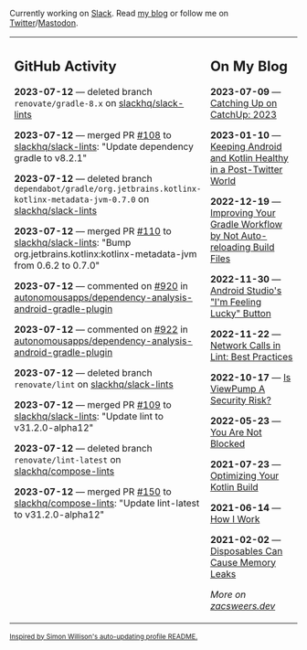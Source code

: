 Currently working on [Slack](https://slack.com/). Read [my blog](https://zacsweers.dev/) or follow me on [Twitter](https://twitter.com/ZacSweers)/[Mastodon](https://hachyderm.io/@ZacSweers).

<table><tr><td valign="top" width="60%">

## GitHub Activity
<!-- githubActivity starts -->
**2023-07-12** — deleted branch `renovate/gradle-8.x` on [slackhq/slack-lints](https://github.com/slackhq/slack-lints)

**2023-07-12** — merged PR [#108](https://github.com/slackhq/slack-lints/pull/108) to [slackhq/slack-lints](https://github.com/slackhq/slack-lints): "Update dependency gradle to v8.2.1"

**2023-07-12** — deleted branch `dependabot/gradle/org.jetbrains.kotlinx-kotlinx-metadata-jvm-0.7.0` on [slackhq/slack-lints](https://github.com/slackhq/slack-lints)

**2023-07-12** — merged PR [#110](https://github.com/slackhq/slack-lints/pull/110) to [slackhq/slack-lints](https://github.com/slackhq/slack-lints): "Bump org.jetbrains.kotlinx:kotlinx-metadata-jvm from 0.6.2 to 0.7.0"

**2023-07-12** — commented on [#920](https://github.com/autonomousapps/dependency-analysis-android-gradle-plugin/pull/920#issuecomment-1632939375) in [autonomousapps/dependency-analysis-android-gradle-plugin](https://github.com/autonomousapps/dependency-analysis-android-gradle-plugin)

**2023-07-12** — commented on [#922](https://github.com/autonomousapps/dependency-analysis-android-gradle-plugin/pull/922#issuecomment-1632935984) in [autonomousapps/dependency-analysis-android-gradle-plugin](https://github.com/autonomousapps/dependency-analysis-android-gradle-plugin)

**2023-07-12** — deleted branch `renovate/lint` on [slackhq/slack-lints](https://github.com/slackhq/slack-lints)

**2023-07-12** — merged PR [#109](https://github.com/slackhq/slack-lints/pull/109) to [slackhq/slack-lints](https://github.com/slackhq/slack-lints): "Update lint to v31.2.0-alpha12"

**2023-07-12** — deleted branch `renovate/lint-latest` on [slackhq/compose-lints](https://github.com/slackhq/compose-lints)

**2023-07-12** — merged PR [#150](https://github.com/slackhq/compose-lints/pull/150) to [slackhq/compose-lints](https://github.com/slackhq/compose-lints): "Update lint-latest to v31.2.0-alpha12"
<!-- githubActivity ends -->
</td><td valign="top" width="40%">

## On My Blog
<!-- blog starts -->
**2023-07-09** — [Catching Up on CatchUp: 2023](https://www.zacsweers.dev/catching-up-on-catchup-2023/)

**2023-01-10** — [Keeping Android and Kotlin Healthy in a Post-Twitter World](https://www.zacsweers.dev/keeping-android-healthy/)

**2022-12-19** — [Improving Your Gradle Workflow by Not Auto-reloading Build Files](https://www.zacsweers.dev/improving-your-workflow-by-not-auto-reloading-build-files/)

**2022-11-30** — [Android Studio's "I'm Feeling Lucky" Button](https://www.zacsweers.dev/android-studios-im-feeling-lucky-button/)

**2022-11-22** — [Network Calls in Lint: Best Practices](https://www.zacsweers.dev/network-calls-in-lint-best-practices/)

**2022-10-17** — [Is ViewPump A Security Risk?](https://www.zacsweers.dev/is-viewpump-a-security-risk/)

**2022-05-23** — [You Are Not Blocked](https://www.zacsweers.dev/you-are-not-blocked/)

**2021-07-23** — [Optimizing Your Kotlin Build](https://www.zacsweers.dev/optimizing-your-kotlin-build/)

**2021-06-14** — [How I Work](https://www.zacsweers.dev/how-i-work/)

**2021-02-02** — [Disposables Can Cause Memory Leaks](https://www.zacsweers.dev/disposables-can-cause-memory-leaks/)
<!-- blog ends -->
_More on [zacsweers.dev](https://zacsweers.dev/)_
</td></tr></table>

<sub><a href="https://simonwillison.net/2020/Jul/10/self-updating-profile-readme/">Inspired by Simon Willison's auto-updating profile README.</a></sub>